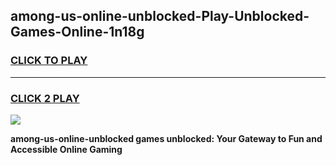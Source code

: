 
## among-us-online-unblocked-Play-Unblocked-Games-Online-1n18g
<h3>
<a href="https://premium76.site?title=among-us-online-unblocked&ref=25A">CLICK TO PLAY</a></h3>
<hr>

<h3>
<a href="https://premium76.site?title=among-us-online-unblocked&ref=25A">CLICK 2 PLAY</a>
  
</h3>

<a href="https://premium76.site?title=among-us-online-unblocked&ref=25A"><img src="https://clearcache.store/games.png"></a>


**among-us-online-unblocked games unblocked: Your Gateway to Fun and Accessible Online Gaming**
